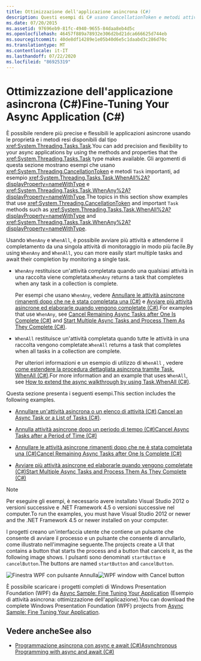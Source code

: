 ```yaml
---
title: Ottimizzazione dell'applicazione asincrona (C#)
description: Questi esempi di C# usano CancellationToken e metodi attività importanti, ad esempio Task. WhenAll e Task. WhenAny per ottimizzare le applicazioni asincrone.
ms.date: 07/20/2015
ms.assetid: 97696eb9-81fc-4940-9655-84daa8eb4d5c
ms.openlocfilehash: 46457f889a78932e306d2bd21dca666625d744eb
ms.sourcegitcommit: 40de8df14289e1e05b40d6e5c1daabd3c286d70c
ms.translationtype: MT
ms.contentlocale: it-IT
ms.lasthandoff: 07/22/2020
ms.locfileid: "86925319"
---
```

# <a name="fine-tuning-your-async-application-c"></a><span data-ttu-id="d3241-103">Ottimizzazione dell'applicazione asincrona (C#)</span><span class="sxs-lookup"><span data-stu-id="d3241-103">Fine-Tuning Your Async Application (C#)</span></span>
<span data-ttu-id="d3241-104">È possibile rendere più precise e flessibili le applicazioni asincrone usando le proprietà e i metodi resi disponibili dal tipo <xref:System.Threading.Tasks.Task>.</span><span class="sxs-lookup"><span data-stu-id="d3241-104">You can add precision and flexibility to your async applications by using the methods and properties that the <xref:System.Threading.Tasks.Task> type makes available.</span></span> <span data-ttu-id="d3241-105">Gli argomenti di questa sezione mostrano esempi che usano <xref:System.Threading.CancellationToken> e metodi `Task` importanti, ad esempio <xref:System.Threading.Tasks.Task.WhenAll%2A?displayProperty=nameWithType> e <xref:System.Threading.Tasks.Task.WhenAny%2A?displayProperty=nameWithType>.</span><span class="sxs-lookup"><span data-stu-id="d3241-105">The topics in this section show examples that use <xref:System.Threading.CancellationToken> and important `Task` methods such as <xref:System.Threading.Tasks.Task.WhenAll%2A?displayProperty=nameWithType> and <xref:System.Threading.Tasks.Task.WhenAny%2A?displayProperty=nameWithType>.</span></span>  
  
 <span data-ttu-id="d3241-106">Usando `WhenAny` e `WhenAll`, è possibile avviare più attività e attenderne il completamento da una singola attività di monitoraggio in modo più facile.</span><span class="sxs-lookup"><span data-stu-id="d3241-106">By using `WhenAny` and `WhenAll`, you can more easily start multiple tasks and await their completion by monitoring a single task.</span></span>  
  
- <span data-ttu-id="d3241-107">`WhenAny` restituisce un'attività completata quando una qualsiasi attività in una raccolta viene completata.</span><span class="sxs-lookup"><span data-stu-id="d3241-107">`WhenAny` returns a task that completes when any task in a collection is complete.</span></span>  
  
     <span data-ttu-id="d3241-108">Per esempi che usano `WhenAny`, vedere [Annullare le attività asincrone rimanenti dopo che ne è stata completata una (C#)](./cancel-remaining-async-tasks-after-one-is-complete.md) e [Avviare più attività asincrone ed elaborarle quando vengono completate (C#)](./start-multiple-async-tasks-and-process-them-as-they-complete.md).</span><span class="sxs-lookup"><span data-stu-id="d3241-108">For examples that use `WhenAny`, see [Cancel Remaining Async Tasks after One Is Complete (C#)](./cancel-remaining-async-tasks-after-one-is-complete.md) and [Start Multiple Async Tasks and Process Them As They Complete (C#)](./start-multiple-async-tasks-and-process-them-as-they-complete.md).</span></span>  
  
- <span data-ttu-id="d3241-109">`WhenAll` restituisce un'attività completata quando tutte le attività in una raccolta vengono completate.</span><span class="sxs-lookup"><span data-stu-id="d3241-109">`WhenAll` returns a task that completes when all tasks in a collection are complete.</span></span>  
  
     <span data-ttu-id="d3241-110">Per ulteriori informazioni e un esempio di utilizzo di `WhenAll` , vedere [come estendere la procedura dettagliata asincrona tramite Task. WhenAll (C#)](./how-to-extend-the-async-walkthrough-by-using-task-whenall.md).</span><span class="sxs-lookup"><span data-stu-id="d3241-110">For more information and an example that uses `WhenAll`, see [How to extend the async walkthrough by using Task.WhenAll (C#)](./how-to-extend-the-async-walkthrough-by-using-task-whenall.md).</span></span>
  
 <span data-ttu-id="d3241-111">Questa sezione presenta i seguenti esempi.</span><span class="sxs-lookup"><span data-stu-id="d3241-111">This section includes the following examples.</span></span>  
  
- <span data-ttu-id="d3241-112">[Annullare un'attività asincrona o un elenco di attività (C#)](./cancel-an-async-task-or-a-list-of-tasks.md).</span><span class="sxs-lookup"><span data-stu-id="d3241-112">[Cancel an Async Task or a List of Tasks (C#)](./cancel-an-async-task-or-a-list-of-tasks.md).</span></span>  
  
- [<span data-ttu-id="d3241-113">Annulla attività asincrone dopo un periodo di tempo (C#)</span><span class="sxs-lookup"><span data-stu-id="d3241-113">Cancel Async Tasks after a Period of Time (C#)</span></span>](./cancel-async-tasks-after-a-period-of-time.md)  
  
- [<span data-ttu-id="d3241-114">Annullare le attività asincrone rimanenti dopo che ne è stata completata una (C#)</span><span class="sxs-lookup"><span data-stu-id="d3241-114">Cancel Remaining Async Tasks after One Is Complete (C#)</span></span>](./cancel-remaining-async-tasks-after-one-is-complete.md)  
  
- [<span data-ttu-id="d3241-115">Avviare più attività asincrone ed elaborarle quando vengono completate (C#)</span><span class="sxs-lookup"><span data-stu-id="d3241-115">Start Multiple Async Tasks and Process Them As They Complete (C#)</span></span>](./start-multiple-async-tasks-and-process-them-as-they-complete.md)  
  
> [!NOTE]
> <span data-ttu-id="d3241-116">Per eseguire gli esempi, è necessario avere installato Visual Studio 2012 o versioni successive e .NET Framework 4.5 o versioni successive nel computer.</span><span class="sxs-lookup"><span data-stu-id="d3241-116">To run the examples, you must have Visual Studio 2012 or newer and the .NET Framework 4.5 or newer installed on your computer.</span></span>  
  
 <span data-ttu-id="d3241-117">I progetti creano un'interfaccia utente che contiene un pulsante che consente di avviare il processo e un pulsante che consente di annullarlo, come illustrato nell'immagine seguente.</span><span class="sxs-lookup"><span data-stu-id="d3241-117">The projects create a UI that contains a button that starts the process and a button that cancels it, as the following image shows.</span></span> <span data-ttu-id="d3241-118">I pulsanti sono denominati `startButton` e `cancelButton`.</span><span class="sxs-lookup"><span data-stu-id="d3241-118">The buttons are named `startButton` and `cancelButton`.</span></span>  
  
 <span data-ttu-id="d3241-119">![Finestra WPF con pulsante Annulla](./media/fine-tuning-your-async-application/cancellation-and-start-button.png "Finestra di dialogo con un pulsante avvia e arresta")</span><span class="sxs-lookup"><span data-stu-id="d3241-119">![WPF window with Cancel button](./media/fine-tuning-your-async-application/cancellation-and-start-button.png "Dialog box with a Start and Stop button")</span></span>  
  
 <span data-ttu-id="d3241-120">È possibile scaricare i progetti completi di Windows Presentation Foundation (WPF) da [Async Sample: Fine Tuning Your Application](https://code.msdn.microsoft.com/Async-Fine-Tuning-Your-a676abea) (Esempio di attività asincrona: ottimizzazione dell'applicazione).</span><span class="sxs-lookup"><span data-stu-id="d3241-120">You can download the complete Windows Presentation Foundation (WPF) projects from [Async Sample: Fine Tuning Your Application](https://code.msdn.microsoft.com/Async-Fine-Tuning-Your-a676abea).</span></span>  
  
## <a name="see-also"></a><span data-ttu-id="d3241-121">Vedere anche</span><span class="sxs-lookup"><span data-stu-id="d3241-121">See also</span></span>

- [<span data-ttu-id="d3241-122">Programmazione asincrona con async e await (C#)</span><span class="sxs-lookup"><span data-stu-id="d3241-122">Asynchronous Programming with async and await (C#)</span></span>](./index.md)
